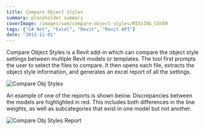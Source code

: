 ```yaml
---
title: Compare Object Styles
summary: placeholder summary
coverImage: /images/som/compare-object-styles/MISSING_COVER
tags: ["C#.Net", "Excel", "Revit", "Revit API"]
date: "2013-11-01"
---
```


Compare Object Styles is a Revit add-in which can compare the object style settings between multiple Revit models or templates. The tool first prompts the user to select the files to compare. It then opens each file, extracts the object style information, and generates an excel report of all the settings.

![Compare Obj Styles](Compare-Obj-Styles-Report.png)

An example of one of the reports is shown below. Discrepancies between the models are highlighted in red. This includes both differences in the line weights, as well as subcategories that exist in one model but not another.

![Compare Obj Styles Report](Compare-Obj-Styles-Report.png)
